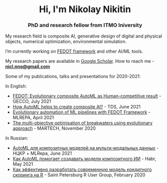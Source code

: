 <h1 align="center">Hi, I'm Nikolay Nikitin</h1>
<h3 align="center">PhD and research fellow from ITMO Iniversity</h3>

My research field is composite AI, generative design of digital and physical objects, numerical optimization, environmental simulation. 

I’m currently working on [FEDOT framework](https://github.com/nccr-itmo/FEDOT) and other AI/ML tools.

My research papers are available in [Google Scholar](https://scholar.google.com/citations?user=eQBTGccAAAAJ&hl=ru). How to reach me - **nicl.nno@gmail.com**

Some of my publications, talks and presentations for 2020-2021:

In English:

- [FEDOT: Evolutionary composite AutoML as Human-competitive result](https://www.youtube.com/watch?v=9Rhqcsrolb8&ab_channel=NSS-Lab) - GECCO, July 2021
- [How AutoML helps to create composite AI?](https://towardsdatascience.com/how-automl-helps-to-create-composite-ai-f09e05287563) - TDS, June 2021
- [Evolutionary automation of ML pipelines with FEDOT Framework](https://www.youtube.com/watch?v=wXIP-1wGYQ8) - MLREPA, April 2021
- [The multi-objective optimisation of breakwaters using evolutionary approach](https://www.youtube.com/watch?v=sJAc-aKCals) - MARTECH, November 2020

In Russian:
- [AutoML для композитных моделей на мульти-модальных данных](https://www.youtube.com/watch?v=wX-3es2gXro) - НЦКР + MLRepa, June 2021
- [Как AutoML помогает создавать модели композитного ИИ](https://habr.com/ru/company/spbifmo/blog/558450/) - Habr, May 2021
- [Как эффективно разработать современную модель кредитного скоринга на R](https://www.youtube.com/watch?v=fCM8mQJGims) - Saint Petersburg R User Group, February 2020
